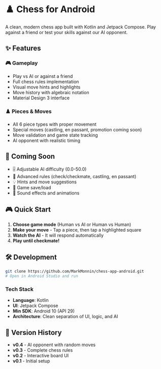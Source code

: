 # ♟️ Chess for Android

A clean, modern chess app built with Kotlin and Jetpack Compose. Play against a friend or test your skills against our AI opponent.

## ✨ Features

### 🎮 Gameplay
- Play vs AI or against a friend
- Full chess rules implementation
- Visual move hints and highlights
- Move history with algebraic notation
- Material Design 3 interface

### ♟️ Pieces & Moves
- All 6 piece types with proper movement
- Special moves (castling, en passant, promotion coming soon)
- Move validation and game state tracking
- AI opponent with realistic timing

## 🚧 Coming Soon

- 🎚️ Adjustable AI difficulty (0.0-50.0)
- 👑 Advanced rules (check/checkmate, castling, en passant)
- 💡 Hints and move suggestions
- 💾 Game save/load
- 🎵 Sound effects and animations

## 🎮 Quick Start

1. **Choose game mode** (Human vs AI or Human vs Human)
2. **Make your move** - Tap a piece, then tap a highlighted square
3. **Watch the AI** - It will respond automatically
4. **Play until checkmate!**

## 🛠️ Development

```bash
git clone https://github.com/MarkMonnin/chess-app-android.git
# Open in Android Studio and run
```

### Tech Stack
- **Language**: Kotlin
- **UI**: Jetpack Compose
- **Min SDK**: Android 10 (API 29)
- **Architecture**: Clean separation of UI, logic, and AI

## 📜 Version History

- **v0.4** - AI opponent with random moves
- **v0.3** - Complete chess rules
- **v0.2** - Interactive board UI
- **v0.1** - Initial setup